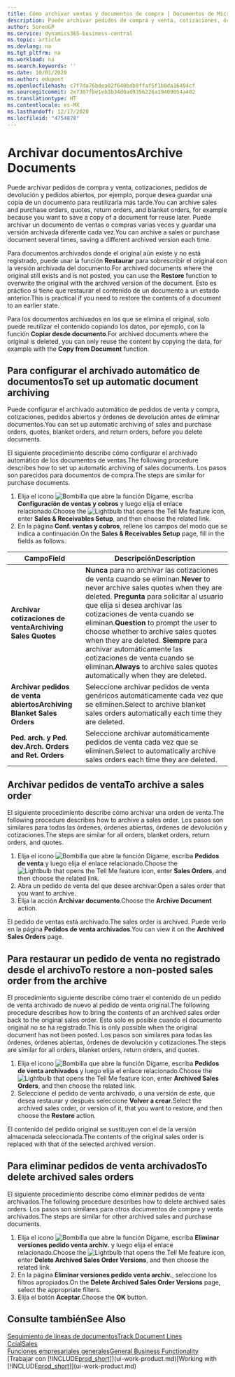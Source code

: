```yaml
---
title: Cómo archivar ventas y documentos de compra | Documentos de Microsoft
description: Puede archivar pedidos de compra y venta, cotizaciones, órdenes de devolución y órdenes abiertas, y puede usar el documento archivado para recrear el documento desde que se archivó.
author: SorenGP
ms.service: dynamics365-business-central
ms.topic: article
ms.devlang: na
ms.tgt_pltfrm: na
ms.workload: na
ms.search.keywords: ''
ms.date: 10/01/2020
ms.author: edupont
ms.openlocfilehash: c7f7da76bdea02f640bdb0ffaf5f1b8da16494cf
ms.sourcegitcommit: 2e7307fbe1eb3b34d0ad9356226a19409054a402
ms.translationtype: HT
ms.contentlocale: es-MX
ms.lasthandoff: 12/17/2020
ms.locfileid: "4754878"
---
```

# <a name="archive-documents"></a><span data-ttu-id="88faf-103">Archivar documentos</span><span class="sxs-lookup"><span data-stu-id="88faf-103">Archive Documents</span></span>
<span data-ttu-id="88faf-104">Puede archivar pedidos de compra y venta, cotizaciones, pedidos de devolución y pedidos abiertos, por ejemplo, porque desea guardar una copia de un documento para reutilizarla más tarde.</span><span class="sxs-lookup"><span data-stu-id="88faf-104">You can archive sales and purchase orders, quotes, return orders, and blanket orders, for example because you want to save a copy of a document for reuse later.</span></span> <span data-ttu-id="88faf-105">Puede archivar un documento de ventas o compras varias veces y guardar una versión archivada diferente cada vez.</span><span class="sxs-lookup"><span data-stu-id="88faf-105">You can archive a sales or purchase document several times, saving a different archived version each time.</span></span>

<span data-ttu-id="88faf-106">Para documentos archivados donde el original aún existe y no está registrado, puede usar la función **Restaurar** para sobrescribir el original con la versión archivada del documento.</span><span class="sxs-lookup"><span data-stu-id="88faf-106">For archived documents where the original still exists and is not posted, you can use the **Restore** function to overwrite the original with the archived version of the document.</span></span> <span data-ttu-id="88faf-107">Esto es práctico si tiene que restaurar el contenido de un documento a un estado anterior.</span><span class="sxs-lookup"><span data-stu-id="88faf-107">This is practical if you need to restore the contents of a document to an earlier state.</span></span>

<span data-ttu-id="88faf-108">Para los documentos archivados en los que se elimina el original, solo puede reutilizar el contenido copiando los datos, por ejemplo, con la función **Copiar desde documento**.</span><span class="sxs-lookup"><span data-stu-id="88faf-108">For archived documents where the original is deleted, you can only reuse the content by copying the data, for example with the **Copy from Document** function.</span></span>   

## <a name="to-set-up-automatic-document-archiving"></a><span data-ttu-id="88faf-109">Para configurar el archivado automático de documentos</span><span class="sxs-lookup"><span data-stu-id="88faf-109">To set up automatic document archiving</span></span>  
<span data-ttu-id="88faf-110">Puede configurar el archivado automático de pedidos de venta y compra, cotizaciones, pedidos abiertos y órdenes de devolución antes de eliminar documentos.</span><span class="sxs-lookup"><span data-stu-id="88faf-110">You can set up automatic archiving of sales and purchase orders, quotes, blanket orders, and return orders, before you delete documents.</span></span>

<span data-ttu-id="88faf-111">El siguiente procedimiento describe cómo configurar el archivado automático de los documentos de ventas.</span><span class="sxs-lookup"><span data-stu-id="88faf-111">The following procedure describes how to set up automatic archiving of sales documents.</span></span> <span data-ttu-id="88faf-112">Los pasos son parecidos para documentos de compra.</span><span class="sxs-lookup"><span data-stu-id="88faf-112">The steps are similar for purchase documents.</span></span>
1.  <span data-ttu-id="88faf-113">Elija el icono ![Bombilla que abre la función Dígame](media/ui-search/search_small.png "Dígame qué desea hacer"), escriba **Configuración de ventas y cobros** y luego elija el enlace relacionado.</span><span class="sxs-lookup"><span data-stu-id="88faf-113">Choose the ![Lightbulb that opens the Tell Me feature](media/ui-search/search_small.png "Tell me what you want to do") icon, enter **Sales & Receivables Setup**, and then choose the related link.</span></span>
2. <span data-ttu-id="88faf-114">En la página **Conf. ventas y cobros**, rellene los campos del modo que se indica a continuación.</span><span class="sxs-lookup"><span data-stu-id="88faf-114">On the **Sales & Receivables Setup** page, fill in the fields as follows.</span></span>

|<span data-ttu-id="88faf-115">Campo</span><span class="sxs-lookup"><span data-stu-id="88faf-115">Field</span></span>|<span data-ttu-id="88faf-116">Descripción</span><span class="sxs-lookup"><span data-stu-id="88faf-116">Description</span></span>|
|-----|-----------|
|<span data-ttu-id="88faf-117">**Archivar cotizaciones de venta**</span><span class="sxs-lookup"><span data-stu-id="88faf-117">**Archiving Sales Quotes**</span></span>|<span data-ttu-id="88faf-118">**Nunca** para no archivar las cotizaciones de venta cuando se eliminan.</span><span class="sxs-lookup"><span data-stu-id="88faf-118">**Never** to never archive sales quotes when they are deleted.</span></span> <span data-ttu-id="88faf-119">**Pregunta** para solicitar al usuario que elija si desea archivar las cotizaciones de venta cuando se eliminan.</span><span class="sxs-lookup"><span data-stu-id="88faf-119">**Question** to prompt the user to choose whether to archive sales quotes when they are deleted.</span></span> <span data-ttu-id="88faf-120">**Siempre** para archivar automáticamente las cotizaciones de venta cuando se eliminan.</span><span class="sxs-lookup"><span data-stu-id="88faf-120">**Always** to archive sales quotes automatically when they are deleted.</span></span>|
|<span data-ttu-id="88faf-121">**Archivar pedidos de venta abiertos**</span><span class="sxs-lookup"><span data-stu-id="88faf-121">**Archiving Blanket Sales Orders**</span></span>|<span data-ttu-id="88faf-122">Seleccione archivar pedidos de venta genéricos automáticamente cada vez que se eliminen.</span><span class="sxs-lookup"><span data-stu-id="88faf-122">Select to archive blanket sales orders automatically each time they are deleted.</span></span>|
|<span data-ttu-id="88faf-123">**Ped. arch. y Ped. dev.**</span><span class="sxs-lookup"><span data-stu-id="88faf-123">**Arch. Orders and Ret. Orders**</span></span>|<span data-ttu-id="88faf-124">Seleccione archivar automáticamente pedidos de venta cada vez que se eliminen.</span><span class="sxs-lookup"><span data-stu-id="88faf-124">Select to automatically archive sales orders each time they are deleted.</span></span>|

## <a name="to-archive-a-sales-order"></a><span data-ttu-id="88faf-125">Archivar pedidos de venta</span><span class="sxs-lookup"><span data-stu-id="88faf-125">To archive a sales order</span></span>
<span data-ttu-id="88faf-126">El siguiente procedimiento describe cómo archivar una orden de venta.</span><span class="sxs-lookup"><span data-stu-id="88faf-126">The following procedure describes how to archive a sales order.</span></span> <span data-ttu-id="88faf-127">Los pasos son similares para todas las órdenes, órdenes abiertas, órdenes de devolución y cotizaciones.</span><span class="sxs-lookup"><span data-stu-id="88faf-127">The steps are similar for all orders, blanket orders, return orders, and quotes.</span></span>

1.  <span data-ttu-id="88faf-128">Elija el icono ![Bombilla que abre la función Dígame](media/ui-search/search_small.png "Dígame qué desea hacer"), escriba **Pedidos de venta** y luego elija el enlace relacionado.</span><span class="sxs-lookup"><span data-stu-id="88faf-128">Choose the ![Lightbulb that opens the Tell Me feature](media/ui-search/search_small.png "Tell me what you want to do") icon, enter **Sales Orders**, and then choose the related link.</span></span>  
2.  <span data-ttu-id="88faf-129">Abra un pedido de venta del que desee archivar.</span><span class="sxs-lookup"><span data-stu-id="88faf-129">Open a sales order that you want to archive.</span></span>  
3.  <span data-ttu-id="88faf-130">Elija la acción **Archivar documento**.</span><span class="sxs-lookup"><span data-stu-id="88faf-130">Choose the **Archive Document** action.</span></span>

<span data-ttu-id="88faf-131">El pedido de ventas está archivado.</span><span class="sxs-lookup"><span data-stu-id="88faf-131">The sales order is archived.</span></span> <span data-ttu-id="88faf-132">Puede verlo en la página **Pedidos de venta archivados**.</span><span class="sxs-lookup"><span data-stu-id="88faf-132">You can view it on the **Archived Sales Orders** page.</span></span>

## <a name="to-restore-a-non-posted-sales-order-from-the-archive"></a><span data-ttu-id="88faf-133">Para restaurar un pedido de venta no registrado desde el archivo</span><span class="sxs-lookup"><span data-stu-id="88faf-133">To restore a non-posted sales order from the archive</span></span>
<span data-ttu-id="88faf-134">El procedimiento siguiente describe cómo traer el contenido de un pedido de venta archivado de nuevo al pedido de venta original.</span><span class="sxs-lookup"><span data-stu-id="88faf-134">The following procedure describes how to bring the contents of an archived sales order back to the original sales order.</span></span> <span data-ttu-id="88faf-135">Esto solo es posible cuando el documento original no se ha registrado.</span><span class="sxs-lookup"><span data-stu-id="88faf-135">This is only possible when the original document has not been posted.</span></span> <span data-ttu-id="88faf-136">Los pasos son similares para todas las órdenes, órdenes abiertas, órdenes de devolución y cotizaciones.</span><span class="sxs-lookup"><span data-stu-id="88faf-136">The steps are similar for all orders, blanket orders, return orders, and quotes.</span></span>

1. <span data-ttu-id="88faf-137">Elija el icono ![Bombilla que abre la función Dígame](media/ui-search/search_small.png "Dígame qué desea hacer"), escriba **Pedidos de venta archivados** y luego elija el enlace relacionado.</span><span class="sxs-lookup"><span data-stu-id="88faf-137">Choose the ![Lightbulb that opens the Tell Me feature](media/ui-search/search_small.png "Tell me what you want to do") icon, enter **Archived Sales Orders**, and then choose the related link.</span></span>
2. <span data-ttu-id="88faf-138">Seleccione el pedido de venta archivado, o una versión de este, que desea restaurar y después seleccione **Volver a crear**.</span><span class="sxs-lookup"><span data-stu-id="88faf-138">Select the archived sales order, or version of it, that you want to restore, and then choose the **Restore** action.</span></span>  

<span data-ttu-id="88faf-139">El contenido del pedido original se sustituyen con el de la versión almacenada seleccionada.</span><span class="sxs-lookup"><span data-stu-id="88faf-139">The contents of the original sales order is replaced with that of the selected archived version.</span></span>

## <a name="to-delete-archived-sales-orders"></a><span data-ttu-id="88faf-140">Para eliminar pedidos de venta archivados</span><span class="sxs-lookup"><span data-stu-id="88faf-140">To delete archived sales orders</span></span>
<span data-ttu-id="88faf-141">El siguiente procedimiento describe cómo eliminar pedidos de venta archivados.</span><span class="sxs-lookup"><span data-stu-id="88faf-141">The following procedure describes how to delete archived sales orders.</span></span> <span data-ttu-id="88faf-142">Los pasos son similares para otros documentos de compra y venta archivados.</span><span class="sxs-lookup"><span data-stu-id="88faf-142">The steps are similar for other archived sales and purchase documents.</span></span>

1.  <span data-ttu-id="88faf-143">Elija el icono ![Bombilla que abre la función Dígame](media/ui-search/search_small.png "Dígame qué desea hacer"), escriba **Eliminar versiones pedido venta archiv.** y luego elija el enlace relacionado.</span><span class="sxs-lookup"><span data-stu-id="88faf-143">Choose the ![Lightbulb that opens the Tell Me feature](media/ui-search/search_small.png "Tell me what you want to do") icon, enter **Delete Archived Sales Order Versions**, and then choose the related link.</span></span>  
2.  <span data-ttu-id="88faf-144">En la página **Eliminar versiones pedido venta archiv.**, seleccione los filtros apropiados.</span><span class="sxs-lookup"><span data-stu-id="88faf-144">On the **Delete Archived Sales Order Versions** page, select the appropriate filters.</span></span>  
3.  <span data-ttu-id="88faf-145">Elija el botón **Aceptar**.</span><span class="sxs-lookup"><span data-stu-id="88faf-145">Choose the **OK** button.</span></span>

## <a name="see-also"></a><span data-ttu-id="88faf-146">Consulte también</span><span class="sxs-lookup"><span data-stu-id="88faf-146">See Also</span></span>
[<span data-ttu-id="88faf-147">Seguimiento de líneas de documentos</span><span class="sxs-lookup"><span data-stu-id="88faf-147">Track Document Lines</span></span>](across-how-to-track-document-lines.md)  
[<span data-ttu-id="88faf-148">Ccial</span><span class="sxs-lookup"><span data-stu-id="88faf-148">Sales</span></span>](sales-manage-sales.md)  
[<span data-ttu-id="88faf-149">Funciones empresariales generales</span><span class="sxs-lookup"><span data-stu-id="88faf-149">General Business Functionality</span></span>](ui-across-business-areas.md)  
<span data-ttu-id="88faf-150">[Trabajar con [!INCLUDE[prod_short](includes/prod_short.md)]](ui-work-product.md)</span><span class="sxs-lookup"><span data-stu-id="88faf-150">[Working with [!INCLUDE[prod_short](includes/prod_short.md)]](ui-work-product.md)</span></span>
